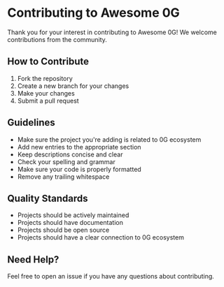 # Contributing to Awesome 0G

Thank you for your interest in contributing to Awesome 0G! We welcome contributions from the community.

## How to Contribute

1. Fork the repository
2. Create a new branch for your changes
3. Make your changes
4. Submit a pull request

## Guidelines

- Make sure the project you're adding is related to 0G ecosystem
- Add new entries to the appropriate section
- Keep descriptions concise and clear
- Check your spelling and grammar
- Make sure your code is properly formatted
- Remove any trailing whitespace

## Quality Standards

- Projects should be actively maintained
- Projects should have documentation
- Projects should be open source
- Projects should have a clear connection to 0G ecosystem

## Need Help?

Feel free to open an issue if you have any questions about contributing. 